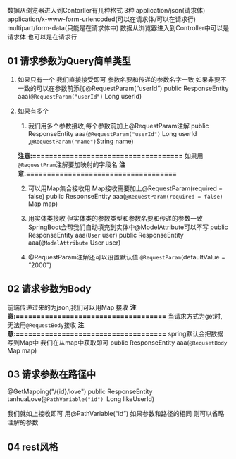 数据从浏览器进入到Contorller有几种格式
3种	application/json(请求体)	application/x-www-form-urlencoded(可以在请求体/可以在请求行)
		multipart/form-data(只能是在请求体中)
		数据从浏览器进入到Controller中可以是请求体 也可以是在请求行


## 01 请求参数为Query简单类型
1. 如果只有一个 我们直接接受即可 参数名要和传递的参数名字一致 如果非要不一致的可以在参数前添加@RequestParam(“userId”)
public ResponseEntity aaa(`@RequestParam("userId")` Long userId)

2. 如果有多个
	1. 我们用多个参数接收,每个参数前加上@RequestParam注解
	public ResponseEntity aaa(`@RequestParam("userId")` Long userId ,`@RequestParam("name")`String name)
	
	**注意:\=\=\=\=\=\=\=\=\=\=\=\=\=\=\=\=\=\=\=\=\=\=\=\=\=\=\=\=\=\=\=\=\=\=\=\=** 
	如果用 `@RequestPram`注解要加映射的字段名
	**注意:\=\=\=\=\=\=\=\=\=\=\=\=\=\=\=\=\=\=\=\=\=\=\=\=\=\=\=\=\=\=\=\=\=\=\=\=** 
	
	2. 可以用Map集合接收用 Map接收需要加上@RequestParam(required = false)
	public ResponseEntity aaa(`@RequestParam(required = false)` Map map)
	
	3. 用实体类接收 但实体类的参数类型和参数名要和传递的参数一致 SpringBoot会帮我们自动填充到实体中@ModelAttribute可以不写
	public ResponseEntity aaa(`User` user)
	public ResponseEntity aaa(`@ModelAttribute` User user)
	
	4. @RequestParam注解还可以设置默认值 `@RequestParam`(defaultValue = “2000”)


## 02 请求参数为Body
前端传递过来的为json,我们可以用Map 接收
**注意:\=\=\=\=\=\=\=\=\=\=\=\=\=\=\=\=\=\=\=\=\=\=\=\=\=\=\=\=\=\=\=\=\=\=\=\=** 
当请求方式为get时, 无法用`@RequestBody`接收
**注意:\=\=\=\=\=\=\=\=\=\=\=\=\=\=\=\=\=\=\=\=\=\=\=\=\=\=\=\=\=\=\=\=\=\=\=\=** 
spring默认会把数据写到Map中 我们在从map中获取即可
public ResponseEntity aaa(`@RequsetBody` Map map)

## 03 请求参数在路径中
@GetMapping("/{id}/love") 
public ResponseEntity tanhuaLove(`@PathVariable("id") `Long likeUserId)

我们就如上接收即可 用@PathVariable(“id”) 如果参数和路径的相同 则可以省略注解的参数

## 04 rest风格
